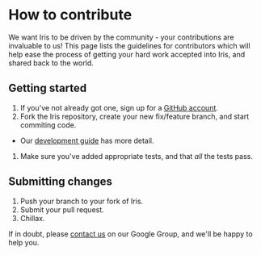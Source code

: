 How to contribute
=================

We want Iris to be driven by the community - your contributions are
invaluable to us! This page lists the guidelines for contributors which
will help ease the process of getting your hard work accepted into Iris,
and shared back to the world.

Getting started
---------------

1. If you've not already got one, sign up for a
   [GitHub account](https://github.com/signup/free).
1. Fork the Iris repository, create your new fix/feature branch, and
   start commiting code.
 - Our
   [development guide](http://scitools.org.uk/iris/docs/latest/developers_guide/gitwash/git_development.html)
   has more detail.
1. Make sure you've added appropriate tests, and that *all* the tests
   pass.


Submitting changes
------------------

1. Push your branch to your fork of Iris.
1. Submit your pull request.
1. Chillax.


If in doubt, please
[contact us](https://groups.google.com/forum/?fromgroups=#!forum/scitools-iris)
on our Google Group, and we'll be happy to help you.
